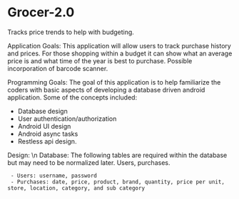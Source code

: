 # Grocer-2.0
Tracks price trends to help with budgeting.

Application Goals:
     This application will allow users to track purchase history and prices. For those shopping within a budget it can show what an average price is and what time of the year is best to purchase. Possible incorporation of barcode scanner.


Programming Goals:
The goal of this application is to help familiarize the coders with basic aspects of developing a database driven android application. Some of the concepts included:
- Database design
- User authentication/authorization
- Android UI design
- Android async tasks
- Restless api design.


Design: \n
     Database: The following tables are required within the database but may need to be normalized later.
Users, purchases. 

     - Users: username, password
     - Purchases: date, price, product, brand, quantity, price per unit, store, location, category, and sub category 
